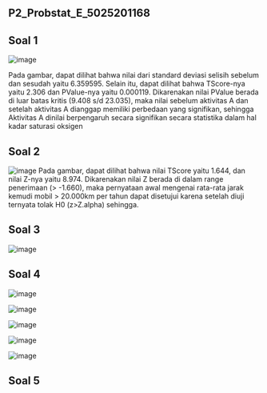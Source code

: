## P2_Probstat_E_5025201168

## Soal 1

![image](https://user-images.githubusercontent.com/88140623/170880460-51d2b622-4d0f-48e9-b121-bb4c66b9ee3f.png)

Pada gambar, dapat dilihat bahwa nilai dari standard deviasi selisih sebelum dan sesudah yaitu 6.359595. Selain itu, dapat dilihat bahwa TScore-nya yaitu 2.306 dan PValue-nya yaitu 0.000119. Dikarenakan nilai PValue berada di luar batas kritis (9.408 s/d 23.035), maka nilai sebelum aktivitas A dan setelah aktivitas A dianggap memiliki perbedaan yang signifikan, sehingga Aktivitas A dinilai berpengaruh secara signifikan secara statistika dalam hal kadar saturasi oksigen

## Soal 2

![image](https://user-images.githubusercontent.com/88140623/170880518-4ea424c7-06d3-4bb6-8a11-f06f719a11e1.png)
Pada gambar, dapat dilihat bahwa nilai TScore yaitu 1.644, dan nilai Z-nya yaitu 8.974. Dikarenakan nilai Z berada di dalam range penerimaan (> -1.660), maka pernyataan awal mengenai rata-rata jarak kemudi mobil > 20.000km per tahun dapat disetujui karena setelah diuji ternyata tolak H0 (z>Z.alpha) sehingga.

## Soal 3

![image](https://user-images.githubusercontent.com/88140623/170881039-a020de56-866e-4790-bf6b-43b92390a8be.png)

## Soal 4

![image](https://user-images.githubusercontent.com/88140623/170881435-08d47bc7-2dc3-4a1a-b364-13728dd3e910.png)

![image](https://user-images.githubusercontent.com/88140623/170881443-7bbe2c15-8981-49c8-a6f6-4f5f15438bf7.png)

![image](https://user-images.githubusercontent.com/88140623/170881449-7b8b88fe-f2bf-4cd0-8ce2-9ad058f6bd86.png)

![image](https://user-images.githubusercontent.com/88140623/170881456-7a2a9136-a259-42a9-ba33-ed50474094d8.png)

![image](https://user-images.githubusercontent.com/88140623/170881458-ec751b66-799c-4f6e-828c-ce26c23dc773.png)



## Soal 5
